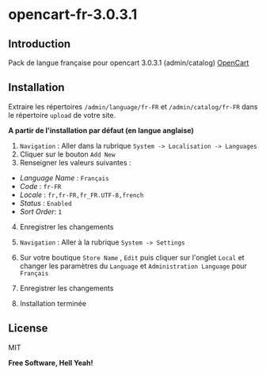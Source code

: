 # opencart-fr-3.0.3.1

## Introduction

Pack de langue française pour opencart 3.0.3.1 (admin/catalog) [OpenCart](https://github.com/opencart/opencart/releases/tag/3.0.3.1) 

## Installation

Extraire les répertoires `/admin/language/fr-FR` et `/admin/catalog/fr-FR` dans le répertoire `upload` de votre site.

__A partir de l'installation par défaut (en langue anglaise)__

1. `Navigation` : Aller dans la rubrique `System -> Localisation -> Languages`
2. Cliquer sur le bouton `Add New`
3. Renseigner les valeurs suivantes :
  - _Language Name_ : `Français`
  - _Code_ : `fr-FR`
  - _Locale_ : `fr,fr-FR,fr_FR.UTF-8,french`
  - _Status_ : `Enabled`
  - _Sort Order_: `1`
4. Enregistrer les changements

5. `Navigation` : Aller à la rubrique `System -> Settings`
6. Sur votre boutique `Store Name` , `Edit` puis cliquer sur l'onglet `Local` et changer les paramètres du `Language` et `Administration Language` pour `Français`
7. Enregistrer les changements
8. Installation terminée

License
----

MIT

**Free Software, Hell Yeah!**


